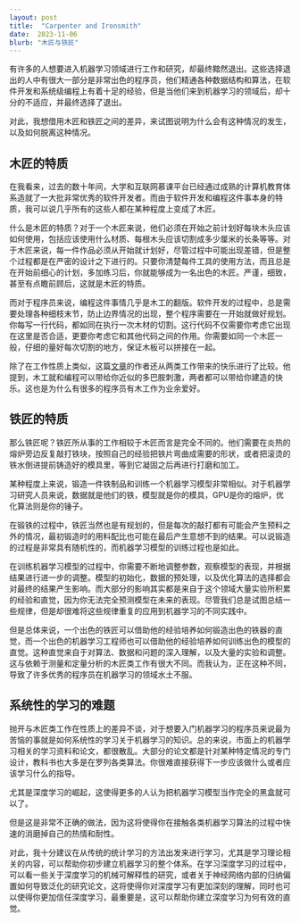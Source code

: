 ```yaml
---
layout: post
title:  "Carpenter and Ironsmith"
date:  2023-11-06
blurb: "木匠与铁匠"
---
```


有许多的人想要进入机器学习领域进行工作和研究，却最终黯然退出。这些选择退出的人中有很大一部分是非常出色的程序员，他们精通各种数据结构和算法，在软件开发和系统级编程上有着十足的经验，但是当他们来到机器学习的领域后，却十分的不适应，并最终选择了退出。

对此，我想借用木匠和铁匠之间的差异，来试图说明为什么会有这种情况的发生，以及如何脱离这种情况。

## 木匠的特质

在我看来，过去的数十年间，大学和互联网慕课平台已经通过成熟的计算机教育体系造就了一大批非常优秀的软件开发者。而由于软件开发和编程这件事本身的特质，我可以说几乎所有的这些人都在某种程度上变成了木匠。

什么是木匠的特质？对于一个木匠来说，他们必须在开始之前计划好每块木头应该如何使用，包括应该使用什么材质、每根木头应该切割成多少厘米的长条等等。对于木匠来说，每一件作品必须从开始就计划好，尽管过程中可能出现差错，但是整个过程都是在严密的设计之下进行的。只要你清楚每件工具的使用方法，而且总是在开始前细心的计划，多加练习后，你就能够成为一名出色的木匠。严谨，细致，甚至有点瞻前顾后，这就是木匠的特质。

而对于程序员来说，编程这件事情几乎是木工的翻版。软件开发的过程中，总是需要处理各种细枝末节，防止边界情况的出现，整个程序需要在一开始就做好规划。你每写一行代码，都如同在执行一次木材的切割。这行代码不仅需要你考虑它出现在这里是否合适，更要你考虑它和其他代码之间的作用。你需要如同一个木匠一般，仔细的量好每次切割的地方，保证木板可以拼接在一起。

除了在工作性质上类似，这篇[文章](https://www.zainrizvi.io/blog/why-software-engineers-like-woodworking/)的作者还从两类工作带来的快乐进行了比较。他提到，木工就和编程可以带给你近似的多巴胺刺激，两者都可以带给你建造的快乐。这也是为什么有很多的程序员有木工作为业余爱好。

## 铁匠的特质

那么铁匠呢？铁匠所从事的工作相较于木匠而言是完全不同的。他们需要在炎热的熔炉旁边反复敲打铁块，按照自己的经验把铁片弯曲成需要的形状，或者把滚烫的铁水倒进提前铸造好的模具里，等到它凝固之后再进行打磨和加工。

某种程度上来说，锻造一件铁制品和训练一个机器学习模型非常相似。对于机器学习研究人员来说，数据就是他们的铁，模型就是你的模具，GPU是你的熔炉，优化算法则是你的锤子。

在锻铁的过程中，铁匠当然也是有规划的，但是每次的敲打都有可能会产生预料之外的情况，最初锻造时的用料配比也可能在最后产生意想不到的结果。可以说锻造的过程是非常具有随机性的，而机器学习模型的训练过程也是如此。

在训练机器学习模型的过程中，你需要不断地调整参数，观察模型的表现，并根据结果进行进一步的调整。模型的初始化，数据的预处理，以及优化算法的选择都会对最终的结果产生影响。而大部分的影响其实都是来自于这个领域大量实验所积累的经验和直觉，因为你无法完全预测模型在未来的表现。尽管我们总是试图总结一些规律，但是却很难将这些规律重复的应用到机器学习的不同实践中。

但是总体来说，一个出色的铁匠可以借助他的经验培养如何锻造出色的铁器的直觉，而一个出色的机器学习工程师也可以借助他的经验培养如何训练出色的模型的直觉。这种直觉来自于对算法、数据和问题的深入理解，以及大量的实验和调整。这与依赖于测量和定量分析的木匠类工作有很大不同。而我认为，正在这种不同，导致了许多优秀的程序员在机器学习的领域水土不服。

## 系统性的学习的难题

抛开与木匠类工作在性质上的差异不谈，对于想要入门机器学习的程序员来说最为苦恼的事就是如何系统性的学习关于机器学习的知识。总的来说，市面上的机器学习相关的学习资料和论文，都很散乱。大部分的论文都是针对某种特定情况的专门设计，教科书也大多是在罗列各类算法。你很难直接获得下一步应该做什么或者应该学习什么的指导。

尤其是深度学习的崛起，这使得更多的人认为把机器学习模型当作完全的黑盒就可以了。

但是这是非常不正确的做法，因为这将使得你在接触各类机器学习算法的过程中快速的消磨掉自己的热情和耐性。

对此，我十分建议在从传统的统计学习的方法出发来进行学习，尤其是学习理论相关的内容，可以帮助你初步建立机器学习的整个体系。在学习深度学习的过程中，可以看一些关于深度学习的机械可解释性的研究，或者关于神经网络内部的归纳偏置如何导致泛化的研究论文，这将使得你对深度学习有更加深刻的理解，同时也可以使得你更加信任深度学习，最重要是，这可以帮助你建立深度学习为何有效的直觉。





